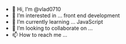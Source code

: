 - 👋 Hi, I’m @vlad0710
- 👀 I’m interested in ... front end development
- 🌱 I’m currently learning ... JavaScript
- 💞️ I’m looking to collaborate on ... 
- 📫 How to reach me ...

<!---
vlad0710/vlad0710 is a ✨ special ✨ repository because its `README.md` (this file) appears on your GitHub profile.
You can click the Preview link to take a look at your changes.
--->
